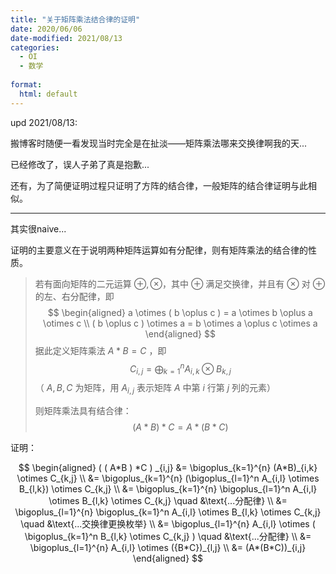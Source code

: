 ```yaml
---
title: "关于矩阵乘法结合律的证明"
date: 2020/06/06
date-modified: 2021/08/13
categories:
  - OI
  - 数学
  
format:
  html: default
---
```


upd 2021/08/13:

搬博客时随便一看发现当时完全是在扯淡——矩阵乘法哪来交换律啊我的天...

已经修改了，误人子弟了真是抱歉...

还有，为了简便证明过程只证明了方阵的结合律，一般矩阵的结合律证明与此相似。

---

其实很naive...

证明的主要意义在于说明两种矩阵运算如有分配律，则有矩阵乘法的结合律的性质。

>若有面向矩阵的二元运算 $\oplus , \otimes$​​，其中 $\oplus$​ 满足交换律，并且有 $\otimes$​ 对 $\oplus$​​ 的左、右分配律，即 
>$$
>\begin{aligned}
>a \otimes ( b \oplus c ) = a \otimes b \oplus a \otimes c \\
>( b \oplus c ) \otimes a = b \otimes a \oplus c \otimes a
>\end{aligned}
>$$
>据此定义矩阵乘法 $A * B = C$ ，即
>$$
>C_{i,j} = \bigoplus  _{k=1}^n A_{i,k} \otimes B_{k,j}
>$$
>（ $A,B,C$ 为矩阵，用 $A_{i,j}$ 表示矩阵 $A$ 中第 $i$ 行第 $j$ 列的元素）
>
>则矩阵乘法具有结合律：
>$$
>(A*B)*C = A*(B*C)
>$$

证明：


$$
\begin{aligned}
( ( A*B ) *C ) _{i,j} 
&= \bigoplus_{k=1}^{n} (A*B)_{i,k} \otimes C_{k,j} \\
&= \bigoplus_{k=1}^{n} (\bigoplus_{l=1}^n A_{i,l} \otimes B_{l,k}) \otimes C_{k,j} \\
&= \bigoplus_{k=1}^{n} \bigoplus_{l=1}^n A_{i,l} \otimes B_{l,k} \otimes C_{k,j}  \quad &\text{...分配律} \\
&= \bigoplus_{l=1}^{n} \bigoplus_{k=1}^n A_{i,l} \otimes B_{l,k} \otimes C_{k,j}  \quad &\text{...交换律更换枚举} \\
&= \bigoplus_{l=1}^{n} A_{i,l} \otimes ( \bigoplus_{k=1}^n B_{l,k} \otimes C_{k,j} )  \quad &\text{...分配律} \\
&= \bigoplus_{l=1}^{n} A_{i,l} \otimes ({B*C})_{l,j} \\
&= (A*(B*C))_{i,j}
\end{aligned}
$$

